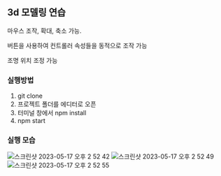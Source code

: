 ## 3d 모델링 연습

마우스 조작, 확대, 축소 가능.

버튼을 사용하여 컨트롤러 속성들을 동적으로 조작 가능

조명 위치 조정 가능

### 실행방법

1. git clone
2. 프로젝트 폴더를 에디터로 오픈 
3. 터미널 창에서 npm install
4. npm start

### 실행 모습

![스크린샷 2023-05-17 오후 2 52 42](https://github.com/kimtanook/3d_prac/assets/117064282/0fd0aa3f-638b-40a5-af86-92b7d40bd267)
![스크린샷 2023-05-17 오후 2 52 49](https://github.com/kimtanook/3d_prac/assets/117064282/c4be5f70-88c9-40de-8cc3-afca66e83d18)
![스크린샷 2023-05-17 오후 2 52 55](https://github.com/kimtanook/3d_prac/assets/117064282/c1af04db-4997-42fb-95c3-b11569f39b9b)
